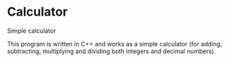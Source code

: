 # Calculator
Simple calculator

This program is written in C++ and works as a simple calculator (for adding, subtracting, multiplying and dividing both integers and decimal numbers).
